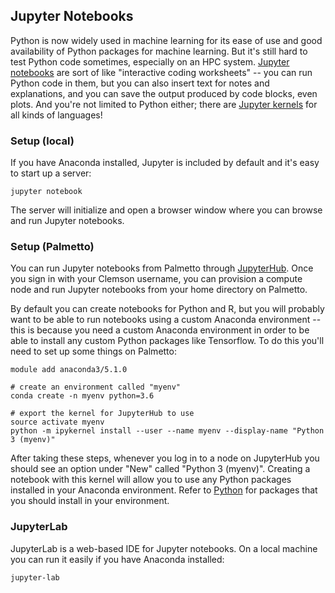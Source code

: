 ## Jupyter Notebooks

Python is now widely used in machine learning for its ease of use and good availability of Python packages for machine learning. But it's still hard to test Python code sometimes, especially on an HPC system. [Jupyter notebooks](https://jupyter.org/) are sort of like "interactive coding worksheets" -- you can run Python code in them, but you can also insert text for notes and explanations, and you can save the output produced by code blocks, even plots. And you're not limited to Python either; there are [Jupyter kernels](https://github.com/jupyter/jupyter/wiki/Jupyter-kernels) for all kinds of languages!

### Setup (local)

If you have Anaconda installed, Jupyter is included by default and it's easy to start up a server:
```
jupyter notebook
```

The server will initialize and open a browser window where you can browse and run Jupyter notebooks.

### Setup (Palmetto)

You can run Jupyter notebooks from Palmetto through [JupyterHub](https://www.palmetto.clemson.edu/jupyterhub). Once you sign in with your Clemson username, you can provision a compute node and run Jupyter notebooks from your home directory on Palmetto.

By default you can create notebooks for Python and R, but you will probably want to be able to run notebooks using a custom Anaconda environment -- this is because you need a custom Anaconda environment in order to be able to install any custom Python packages like Tensorflow. To do this you'll need to set up some things on Palmetto:
```
module add anaconda3/5.1.0

# create an environment called "myenv"
conda create -n myenv python=3.6

# export the kernel for JupyterHub to use
source activate myenv
python -m ipykernel install --user --name myenv --display-name "Python 3 (myenv)"
```

After taking these steps, whenever you log in to a node on JupyterHub you should see an option under "New" called "Python 3 (myenv)". Creating a notebook with this kernel will allow you to use any Python packages installed in your Anaconda environment. Refer to [Python](python.md) for packages that you should install in your environment.

### JupyterLab

JupyterLab is a web-based IDE for Jupyter notebooks. On a local machine you can run it easily if you have Anaconda installed:
```
jupyter-lab
```
